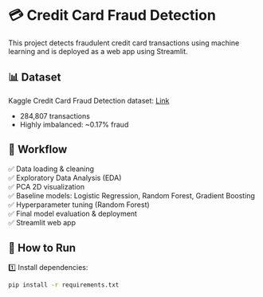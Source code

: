 # 💳 Credit Card Fraud Detection

This project detects fraudulent credit card transactions using machine learning and is deployed as a web app using Streamlit.

## 📊 Dataset
Kaggle Credit Card Fraud Detection dataset: [Link](https://www.kaggle.com/mlg-ulb/creditcardfraud)

- 284,807 transactions
- Highly imbalanced: ~0.17% fraud

## 🔷 Workflow
✅ Data loading & cleaning  
✅ Exploratory Data Analysis (EDA)  
✅ PCA 2D visualization  
✅ Baseline models: Logistic Regression, Random Forest, Gradient Boosting  
✅ Hyperparameter tuning (Random Forest)  
✅ Final model evaluation & deployment  
✅ Streamlit web app

## 🚀 How to Run
1️⃣ Install dependencies:
```bash
pip install -r requirements.txt